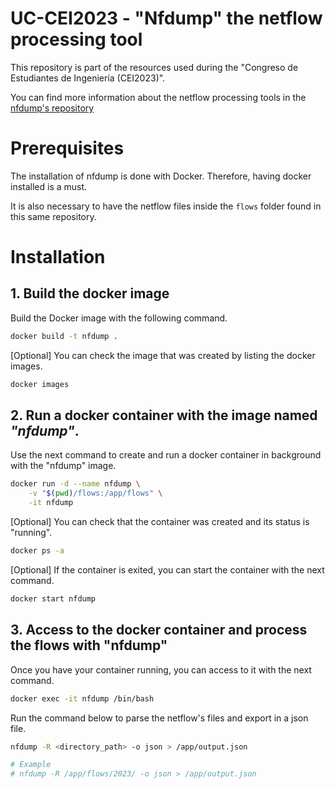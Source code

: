 # UC-CEI2023 - "Nfdump" the netflow processing tool

This repository is part of the resources used during the "Congreso de Estudiantes de Ingeniería (CEI2023)".


You can find more information about the netflow processing tools in the [nfdump's repository](https://github.com/phaag/nfdump)


# Prerequisites

The installation of nfdump is done with Docker. Therefore, having docker installed is a must.

It is also necessary to have the netflow files inside the `flows` folder found in this same repository.


# Installation

## 1. Build the docker image

Build the Docker image with the following command.
```bash
docker build -t nfdump .
```

[Optional] You can check the image that was created by listing the docker images.
```bash
docker images
```

## 2. Run a docker container with the image named _"nfdump"_.

Use the next command to create and run a docker container in background with the "nfdump" image.

```bash
docker run -d --name nfdump \
    -v "$(pwd)/flows:/app/flows" \
    -it nfdump
```


[Optional] You can check that the container was created and its status is "running".
```bash
docker ps -a
```

[Optional] If the container is exited, you can start the container with the next command.
```bash
docker start nfdump
```

## 3. Access to the docker container and process the flows with "nfdump"

Once you have your container running, you can access to it with the next command.
```bash
docker exec -it nfdump /bin/bash
```

Run the command below to parse the netflow's files and export in a json file.
```bash
nfdump -R <directory_path> -o json > /app/output.json

# Example
# nfdump -R /app/flows/2023/ -o json > /app/output.json
```

